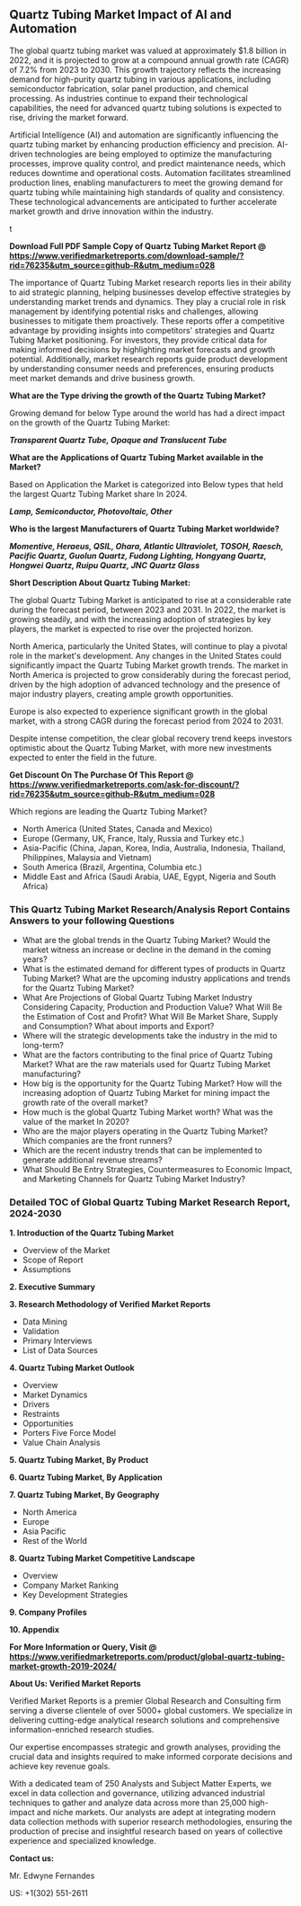 <h2>Quartz Tubing Market Impact of AI and Automation</h2><p>The global quartz tubing market was valued at approximately $1.8 billion in 2022, and it is projected to grow at a compound annual growth rate (CAGR) of 7.2% from 2023 to 2030. This growth trajectory reflects the increasing demand for high-purity quartz tubing in various applications, including semiconductor fabrication, solar panel production, and chemical processing. As industries continue to expand their technological capabilities, the need for advanced quartz tubing solutions is expected to rise, driving the market forward.</p><p>Artificial Intelligence (AI) and automation are significantly influencing the quartz tubing market by enhancing production efficiency and precision. AI-driven technologies are being employed to optimize the manufacturing processes, improve quality control, and predict maintenance needs, which reduces downtime and operational costs. Automation facilitates streamlined production lines, enabling manufacturers to meet the growing demand for quartz tubing while maintaining high standards of quality and consistency. These technological advancements are anticipated to further accelerate market growth and drive innovation within the industry.</p>t</p><p id="" class=""><strong>Download Full PDF Sample Copy of Quartz Tubing Market Report @ <a href="https://www.verifiedmarketreports.com/download-sample/?rid=76235&utm_source=github-R&utm_medium=028" target="_blank">https://www.verifiedmarketreports.com/download-sample/?rid=76235&utm_source=github-R&utm_medium=028</a></strong></p><p>The importance of&nbsp;Quartz Tubing Market research reports lies in their ability to aid strategic planning, helping businesses develop effective strategies by understanding market trends and dynamics. They play a crucial role in risk management by identifying potential risks and challenges, allowing businesses to mitigate them proactively. These reports offer a competitive advantage by providing insights into competitors' strategies and Quartz Tubing Market positioning. For investors, they provide critical data for making informed decisions by highlighting market forecasts and growth potential. Additionally, market research reports guide product development by understanding consumer needs and preferences, ensuring products meet market demands and drive business growth.</p><p><strong>What are the&nbsp;Type driving the growth of the Quartz Tubing Market?</strong></p><p id="" class="">Growing demand for below Type around the world has had a direct impact on the growth of the Quartz Tubing Market:</p><em><strong>Transparent Quartz Tube, Opaque and Translucent Tube</strong></em></p><strong>What are the&nbsp;Applications&nbsp;of Quartz Tubing Market available in the Market?</strong></p><p id="" class="">Based on Application the Market is categorized into Below types that held the largest Quartz Tubing Market share In 2024.</p><em><strong>Lamp, Semiconductor, Photovoltaic, Other</strong></em></p><strong>Who is the largest Manufacturers of Quartz Tubing Market worldwide?</strong></p><p><em><strong>Momentive, Heraeus, QSIL, Ohara, Atlantic Ultraviolet, TOSOH, Raesch, Pacific Quartz, Guolun Quartz, Fudong Lighting, Hongyang Quartz, Hongwei Quartz, Ruipu Quartz, JNC Quartz Glass</strong></em></p><p id="" class=""><strong>Short Description About Quartz Tubing Market:</strong></p><p>The global Quartz Tubing Market is anticipated to rise at a considerable rate during the forecast period, between 2023 and 2031. In 2022, the market is growing steadily, and with the increasing adoption of strategies by key players, the market is expected to rise over the projected horizon.</p><p>North America, particularly the United States, will continue to play a pivotal role in the market's development. Any changes in the United States could significantly impact the Quartz Tubing Market growth trends. The market in North America is projected to grow considerably during the forecast period, driven by the high adoption of advanced technology and the presence of major industry players, creating ample growth opportunities.</p><p>Europe is also expected to experience significant growth in the global market, with a strong CAGR during the forecast period from 2024 to 2031.</p><p>Despite intense competition, the clear global recovery trend keeps investors optimistic about the Quartz Tubing Market, with more new investments expected to enter the field in the future.</p><p id="" class=""><strong>Get Discount On The Purchase Of This Report @ <a href="https://www.verifiedmarketreports.com/ask-for-discount/?rid=76235&utm_source=github-R&utm_medium=028" target="_blank">https://www.verifiedmarketreports.com/ask-for-discount/?rid=76235&utm_source=github-R&utm_medium=028</a></strong></p>Which regions are leading the Quartz Tubing Market?</p><ul><li>North America (United States, Canada and Mexico)</li><li>Europe (Germany, UK, France, Italy, Russia and Turkey etc.)</li><li>Asia-Pacific (China, Japan, Korea, India, Australia, Indonesia, Thailand, Philippines, Malaysia and Vietnam)</li><li>South America (Brazil, Argentina, Columbia etc.)</li><li>Middle East and Africa (Saudi Arabia, UAE, Egypt, Nigeria and South Africa)</li></ul><h3 id="" class="">This Quartz Tubing Market Research/Analysis Report Contains Answers to your following Questions</h3><ul><li>What are the global trends in the Quartz Tubing Market? Would the market witness an increase or decline in the demand in the coming years?</li><li>What is the estimated demand for different types of products in Quartz Tubing Market? What are the upcoming industry applications and trends for the Quartz Tubing Market?</li><li>What Are Projections of Global Quartz Tubing Market Industry Considering Capacity, Production and Production Value? What Will Be the Estimation of Cost and Profit? What Will Be Market Share, Supply and Consumption? What about imports and Export?</li><li>Where will the strategic developments take the industry in the mid to long-term?</li><li>What are the factors contributing to the final price of Quartz Tubing Market? What are the raw materials used for Quartz Tubing Market manufacturing?</li><li>How big is the opportunity for the Quartz Tubing Market? How will the increasing adoption of Quartz Tubing Market for mining impact the growth rate of the overall market?</li><li>How much is the global Quartz Tubing Market worth? What was the value of the market In 2020?</li><li>Who are the major players operating in the Quartz Tubing Market? Which companies are the front runners?</li><li>Which are the recent industry trends that can be implemented to generate additional revenue streams?</li><li>What Should Be Entry Strategies, Countermeasures to Economic Impact, and Marketing Channels for Quartz Tubing Market Industry?</li></ul><h3 id="" class="">Detailed TOC of Global Quartz Tubing Market Research Report, 2024-2030</h3><p id="" class=""><strong>1. Introduction of the Quartz Tubing Market</strong></p><ul><li>Overview of the Market</li><li>Scope of Report</li><li>Assumptions</li></ul><p id="" class=""><strong>2. Executive Summary</strong></p><p id="" class=""><strong>3. Research Methodology of Verified Market Reports</strong></p><ul><li>Data Mining</li><li>Validation</li><li>Primary Interviews</li><li>List of Data Sources</li></ul><p id="" class=""><strong>4. Quartz Tubing Market Outlook</strong></p><ul><li>Overview</li><li>Market Dynamics</li><li>Drivers</li><li>Restraints</li><li>Opportunities</li><li>Porters Five Force Model</li><li>Value Chain Analysis</li></ul><p id="" class=""><strong>5. Quartz Tubing Market, By Product</strong></p><p id="" class=""><strong>6. Quartz Tubing Market, By Application</strong></p><p id="" class=""><strong>7. Quartz Tubing Market, By Geography</strong></p><ul><li>North America</li><li>Europe</li><li>Asia Pacific</li><li>Rest of the World</li></ul><p id="" class=""><strong>8. Quartz Tubing Market Competitive Landscape</strong></p><ul><li>Overview</li><li>Company Market Ranking</li><li>Key Development Strategies</li></ul><p id="" class=""><strong>9. Company Profiles</strong></p><p id="" class=""><strong>10. Appendix</strong></p><p id="" class=""><strong>For More Information or Query, Visit @ <a href="https://www.verifiedmarketreports.com/product/global-quartz-tubing-market-growth-2019-2024/" target="_blank">https://www.verifiedmarketreports.com/product/global-quartz-tubing-market-growth-2019-2024/</a></strong></p><p id="" class=""><strong>About Us: Verified Market Reports</strong></p><p id="" class="">Verified Market Reports is a premier Global Research and Consulting firm serving a diverse clientele of over 5000+ global customers. We specialize in delivering cutting-edge analytical research solutions and comprehensive information-enriched research studies.</p><p id="" class="">Our expertise encompasses strategic and growth analyses, providing the crucial data and insights required to make informed corporate decisions and achieve key revenue goals.</p><p id="" class="">With a dedicated team of 250 Analysts and Subject Matter Experts, we excel in data collection and governance, utilizing advanced industrial techniques to gather and analyze data across more than 25,000 high-impact and niche markets. Our analysts are adept at integrating modern data collection methods with superior research methodologies, ensuring the production of precise and insightful research based on years of collective experience and specialized knowledge.</p><p id="" class=""><strong>Contact us:</strong></p><p id="" class="">Mr. Edwyne Fernandes</p><p id="" class="">US: +1(302) 551-2611</p>
